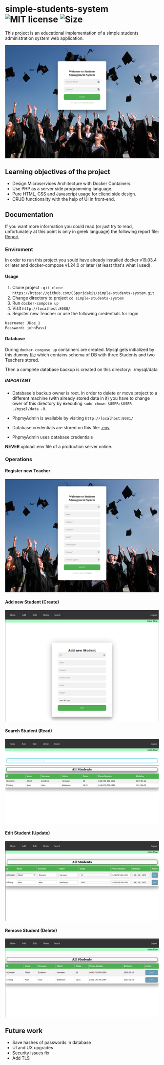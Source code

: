 # simple-students-system ![MIT license](https://img.shields.io/github/license/CSpyridakis/simple-students-system.svg?style=plastic) ![Size](https://img.shields.io/github/repo-size/CSpyridakis/simple-students-system.svg?style=plastic)

This project is an educational implementation of a simple students administration system web application.

![](./doc/img/login.png)

## Learning objectives of the project
* Design Microservices Architecture with Docker Containers.
* Use PHP as a server side programming language. 
* Pure HTML, CSS and Javascript usage for cliend side design. 
* CRUD functionality with the help of UI in front-end.

## Documentation
If you want more information you could read (or just try to read, unfortunately at this point is only in greek language) the following report file: [Report](./doc/report.pdf)

### Enviroment
In order to run this project you sould have already installed docker v19.03.4 or later and docker-compose v1.24.0 or later (at least that's what i used).

#### Usage
1) Clone project : `git clone https://https://github.com/CSpyridakis/simple-students-system.git`
2) Change directory to project `cd simple-students-system`
3) Run `docker-compose up`
4) Visit `http://localhost:8080/`
5) Register new Teacher or use the following credentials for login.
```
Username: JDoe_1
Password: johnPass1
```
#### Database
During `docker-compose up` containers are created. Mysql gets initialized by this dummy [file](./mysql/students_administration_system_db.sql) which contains schema of DB with three Students and two Teachers stored.

Then a complete database backup is created on this directory: ./mysql/data

##### IMPORTANT
* Database's backup owner is root. In order to delete or move project to a different machine (with already stored data in it) you have to change ower of this directory by executing `sudo chown $USER:$USER ./mysql/data -R`.

* PhpmyAdmin is available by visiting `http://localhost:8081/`
* Database credentials are stored on this file: [.env](.env)
* PhpmyAdmin uses database credentials

**NEVER** upload .env file of a production server online.

### Operations
#### Register new Teacher
![Register](./doc/img/register.png)

#### Add new Student (Create)
![AddStudent](./doc/img/AddStudent.png)

#### Search Student (Read)
![SearchStudent](./doc/img/SearchStudent.png)

#### Edit Student (Update)
![EditStudents](./doc/img/EditStudents.png)

#### Remove Student (Delete)
![DeleteStudents](./doc/img/DeleteStudents.png)

## Future work
* Save hashes of passwords in database
* UI and UX upgrades
* Security issues fix
* Add TLS
